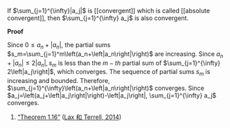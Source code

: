 If $\sum_{j=1}^{\infty}|a_j|$ is [[convergent]] which is called [[absolute convergent]], then $\sum_{j=1}^{\infty} a_j$ is also convergent.  

**Proof**

Since $0 \leq a_n+\left|a_n\right|$, the partial sums $s_m=\sum_{j=1}^m\left(a_n+\left|a_n\right|\right)$ are increasing. Since $a_n+\left|a_n\right| \leq 2\left|a_n\right|, s_m$ is less than the $m-th$ partial sum of $\sum_{j=1}^{\infty} 2\left|a_j\right|$, which converges. The sequence of partial sums $s_m$ is increasing and bounded. Therefore, $\sum_{j=1}^{\infty}\left(a_n+\left|a_n\right|\right)$ converges. Since $a_j=\left(a_j+\left|a_j\right|\right)-\left|a_j\right|, \sum_{j=1}^{\infty} a_j$ converges.




1. <span class="highlight" data-annotation="%7B%22attachmentURI%22%3A%22http%3A%2F%2Fzotero.org%2Fusers%2F9667514%2Fitems%2FYL3VT4CZ%22%2C%22pageLabel%22%3A%2231%22%2C%22position%22%3A%7B%22pageIndex%22%3A43%2C%22rects%22%3A%5B%5B62.88%2C432.988%2C121.573%2C441.994%5D%5D%7D%2C%22citationItem%22%3A%7B%22uris%22%3A%5B%22http%3A%2F%2Fzotero.org%2Fusers%2F9667514%2Fitems%2FT6IUTL24%22%5D%2C%22locator%22%3A%2231%22%7D%7D" ztype="zhighlight"><a href="zotero://open-pdf/library/items/YL3VT4CZ?page=44">“Theorem 1.16”</a></span> <span class="citation" data-citation="%7B%22citationItems%22%3A%5B%7B%22uris%22%3A%5B%22http%3A%2F%2Fzotero.org%2Fusers%2F9667514%2Fitems%2FT6IUTL24%22%5D%2C%22itemData%22%3A%7B%22id%22%3A%22http%3A%2F%2Fzotero.org%2Fusers%2F9667514%2Fitems%2FT6IUTL24%22%2C%22type%22%3A%22book%22%2C%22collection-title%22%3A%22Undergraduate%20Texts%20in%20Mathematics%22%2C%22event-place%22%3A%22New%20York%2C%20NY%22%2C%22ISBN%22%3A%22978-1-4614-7945-1%22%2C%22language%22%3A%22en%22%2C%22note%22%3A%22DOI%3A%2010.1007%2F978-1-4614-7946-8%22%2C%22publisher%22%3A%22Springer%20New%20York%22%2C%22publisher-place%22%3A%22New%20York%2C%20NY%22%2C%22source%22%3A%22DOI.org%20(Crossref)%22%2C%22title%22%3A%22Calculus%20With%20Applications%22%2C%22URL%22%3A%22http%3A%2F%2Flink.springer.com%2F10.1007%2F978-1-4614-7946-8%22%2C%22author%22%3A%5B%7B%22family%22%3A%22Lax%22%2C%22given%22%3A%22Peter%20D.%22%7D%2C%7B%22family%22%3A%22Terrell%22%2C%22given%22%3A%22Maria%20Shea%22%7D%5D%2C%22accessed%22%3A%7B%22date-parts%22%3A%5B%5B%222022%22%2C12%2C19%5D%5D%7D%2C%22issued%22%3A%7B%22date-parts%22%3A%5B%5B%222014%22%5D%5D%7D%7D%7D%5D%2C%22properties%22%3A%7B%7D%7D" ztype="zcitation">(<span class="citation-item"><a href="zotero://select/library/items/T6IUTL24">Lax 和 Terrell, 2014</a></span>)</span>